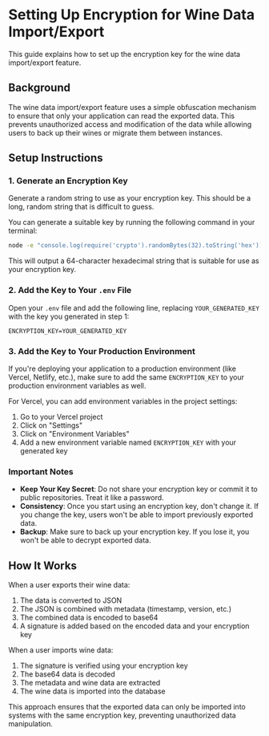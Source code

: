 # Setting Up Encryption for Wine Data Import/Export

This guide explains how to set up the encryption key for the wine data import/export feature.

## Background

The wine data import/export feature uses a simple obfuscation mechanism to ensure that only your application can read the exported data. This prevents unauthorized access and modification of the data while allowing users to back up their wines or migrate them between instances.

## Setup Instructions

### 1. Generate an Encryption Key

Generate a random string to use as your encryption key. This should be a long, random string that is difficult to guess.

You can generate a suitable key by running the following command in your terminal:

```bash
node -e "console.log(require('crypto').randomBytes(32).toString('hex'))"
```

This will output a 64-character hexadecimal string that is suitable for use as your encryption key.

### 2. Add the Key to Your `.env` File

Open your `.env` file and add the following line, replacing `YOUR_GENERATED_KEY` with the key you generated in step 1:

```
ENCRYPTION_KEY=YOUR_GENERATED_KEY
```

### 3. Add the Key to Your Production Environment

If you're deploying your application to a production environment (like Vercel, Netlify, etc.), make sure to add the same `ENCRYPTION_KEY` to your production environment variables as well.

For Vercel, you can add environment variables in the project settings:
1. Go to your Vercel project
2. Click on "Settings"
3. Click on "Environment Variables"
4. Add a new environment variable named `ENCRYPTION_KEY` with your generated key

### Important Notes

- **Keep Your Key Secret**: Do not share your encryption key or commit it to public repositories. Treat it like a password.
- **Consistency**: Once you start using an encryption key, don't change it. If you change the key, users won't be able to import previously exported data.
- **Backup**: Make sure to back up your encryption key. If you lose it, you won't be able to decrypt exported data.

## How It Works

When a user exports their wine data:
1. The data is converted to JSON
2. The JSON is combined with metadata (timestamp, version, etc.)
3. The combined data is encoded to base64
4. A signature is added based on the encoded data and your encryption key

When a user imports wine data:
1. The signature is verified using your encryption key
2. The base64 data is decoded
3. The metadata and wine data are extracted
4. The wine data is imported into the database

This approach ensures that the exported data can only be imported into systems with the same encryption key, preventing unauthorized data manipulation.